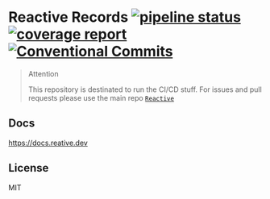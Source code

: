 # Reactive Records [![pipeline status](https://gitlab.com/reactive-team/test-records/badges/master/pipeline.svg)](https://gitlab.com/reactive-team/test-records/commits/master) [![coverage report](https://gitlab.com/reactive-team/test-records/badges/master/coverage.svg)](https://gitlab.com/reactive-team/test-records/commits/master) [![Conventional Commits](https://img.shields.io/badge/commitizen-friendly-brightgreen.svg)](https://conventionalcommits.org)

> Attention
>
> This repository is destinated to run the CI/CD stuff. For issues and pull requests please use the main repo [`Reactive`](https://github.com/stewwan/reactive)

## Docs

https://docs.reative.dev

## License

MIT
